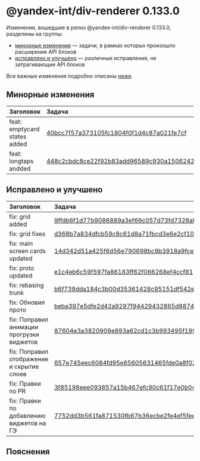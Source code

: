 # @yandex-int/div-renderer 0.133.0

<!-- ЧЕЛОВЕЧЕСКОЕ ВСТУПЛЕНИЕ -->

Изменения, вошедшие в релиз @yandex-int/div-renderer 0.133.0, разделены на группы:

* [минорные изменения](#Минорные-изменения) — задачи, в рамках которых произошло расширение API блоков
* [исправлено и улучшено](#Исправлено-и-улучшено) — различные исправления, не затрагивающие API блоков

Все важные изменения подробно описаны [ниже](#Пояснения).

## Минорные изменения

| Заголовок                    | Задача                                     | PR  |
| :--------------------------- | :----------------------------------------- | :-- |
| feat: emptycard states added | [40bcc7f57a373105fc1804f0f1d4c87a021fe7cf] | N/A |
| feat: longtaps andded        | [448c2cbdc8ce22f92b83add96589c930a1506242] | N/A |

## Исправлено и улучшено

| Заголовок                                 | Задача                                     | PR  |
| :---------------------------------------- | :----------------------------------------- | :-- |
| fix: grid added                           | [9ffdb6f1d77b9086889a3ef69c057d73fd7328ab] | N/A |
| fix: grid fixes                           | [d368b7a834dfcb59c8c61d8a71fbcd3e6e2cf100] | N/A |
| fix: main screen cards updated            | [14d342d51a425f6d56e790698bc9b3918a9fce99] | N/A |
| fix: proto updated                        | [e1c4eb6c59f597fa86183ff62f066268ef4ccf81] | N/A |
| fix: rebasing trunk                       | [b6f739dda184c3b00d35361428c95151df542e90] | N/A |
| fix: Обновил прото                        | [beba397e5dfe2d42a9297f94429432865d887494] | N/A |
| fix: Поправил анимации прогрузки виджетов | [87604e3a3820909e893a62cd1c3b993495f19978] | N/A |
| fix: Поправил отображение и скрытие слоев | [657e745eec6084fd95e65605631465fde0a8f02f] | N/A |
| fix: Правки по PR                         | [3f85198eee093857a15b467efc90c61f17e0b048] | N/A |
| fix: Правки по добавлению виджетов на ГЭ  | [7752dd3b561fa871530fb67b36ecbe2fe4ef5fee] | N/A |

## Пояснения

[40bcc7f57a373105fc1804f0f1d4c87a021fe7cf]: https://a.yandex-team.ru/arc_vcs/commit/40bcc7f57a373105fc1804f0f1d4c87a021fe7cf
[448c2cbdc8ce22f92b83add96589c930a1506242]: https://a.yandex-team.ru/arc_vcs/commit/448c2cbdc8ce22f92b83add96589c930a1506242
[9ffdb6f1d77b9086889a3ef69c057d73fd7328ab]: https://a.yandex-team.ru/arc_vcs/commit/9ffdb6f1d77b9086889a3ef69c057d73fd7328ab
[d368b7a834dfcb59c8c61d8a71fbcd3e6e2cf100]: https://a.yandex-team.ru/arc_vcs/commit/d368b7a834dfcb59c8c61d8a71fbcd3e6e2cf100
[14d342d51a425f6d56e790698bc9b3918a9fce99]: https://a.yandex-team.ru/arc_vcs/commit/14d342d51a425f6d56e790698bc9b3918a9fce99
[e1c4eb6c59f597fa86183ff62f066268ef4ccf81]: https://a.yandex-team.ru/arc_vcs/commit/e1c4eb6c59f597fa86183ff62f066268ef4ccf81
[b6f739dda184c3b00d35361428c95151df542e90]: https://a.yandex-team.ru/arc_vcs/commit/b6f739dda184c3b00d35361428c95151df542e90
[beba397e5dfe2d42a9297f94429432865d887494]: https://a.yandex-team.ru/arc_vcs/commit/beba397e5dfe2d42a9297f94429432865d887494
[87604e3a3820909e893a62cd1c3b993495f19978]: https://a.yandex-team.ru/arc_vcs/commit/87604e3a3820909e893a62cd1c3b993495f19978
[657e745eec6084fd95e65605631465fde0a8f02f]: https://a.yandex-team.ru/arc_vcs/commit/657e745eec6084fd95e65605631465fde0a8f02f
[3f85198eee093857a15b467efc90c61f17e0b048]: https://a.yandex-team.ru/arc_vcs/commit/3f85198eee093857a15b467efc90c61f17e0b048
[7752dd3b561fa871530fb67b36ecbe2fe4ef5fee]: https://a.yandex-team.ru/arc_vcs/commit/7752dd3b561fa871530fb67b36ecbe2fe4ef5fee
